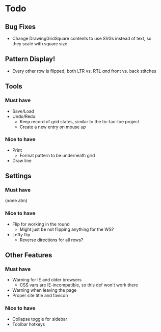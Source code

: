 # Todo

## Bug Fixes
- Change DrawingGridSquare contents to use SVGs instead of text, so they scale with square size

## Pattern Display!
- Every other row is flipped, both LTR vs. RTL *and* front vs. back stitches

## Tools

### Must have
- Save/Load
- Undo/Redo
  - Keep record of grid states, similar to the tic-tac-toe project
  - Create a new entry on mouse *up*

### Nice to have
- Print
  - Format pattern to be underneath grid
- Draw line


## Settings

### Must have
(none atm)

### Nice to have
- Flip for working in the round
  - Might just be not flipping anything for the WS?
- Lefty flip
  - Reverse directions for all rows?


## Other Features

### Must have
- Warning for IE and older browsers
  - CSS vars are IE-incompatible, so this def won't work there
- Warning when leaving the page
- Proper site title and favicon

### Nice to have
- Collapse toggle for sidebar
- Toolbar hotkeys